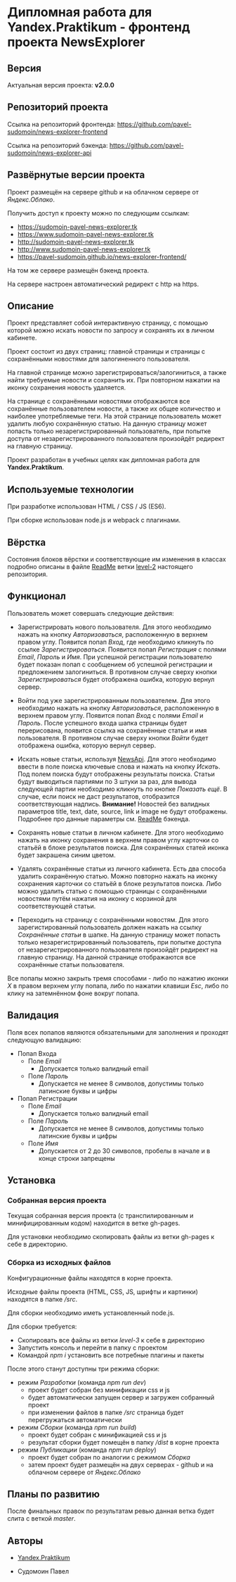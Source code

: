 # Дипломная работа для Yandex.Praktikum - фронтенд проекта NewsExplorer 

## Версия

Актуальная версия проекта: **v2.0.0**

## Репозиторий проекта

Ссылка на репозиторий фронтенда: https://github.com/pavel-sudomoin/news-explorer-frontend

Ссылка на репозиторий бэкенда: https://github.com/pavel-sudomoin/news-explorer-api

## Развёрнутые версии проекта

Проект размещён на сервере github и на облачном сервере от *Яндекс.Облако*.

Получить доступ к проекту можно по следующим ссылкам:

* https://sudomoin-pavel-news-explorer.tk
* https://www.sudomoin-pavel-news-explorer.tk
* http://sudomoin-pavel-news-explorer.tk
* http://www.sudomoin-pavel-news-explorer.tk
* https://pavel-sudomoin.github.io/news-explorer-frontend/

На том же сервере размещён бэкенд проекта.

На сервере настроен автоматический редирект с http на https.

## Описание

Проект представляет собой интерактивную страницу, с помощью которой можно искать новости по запросу и сохранять их в личном кабинете.

Проект состоит из двух страниц: главной страницы и страницы с сохранёнными новостями для залогиненного пользователя.

На главной странице можно зарегистрироваться/залогиниться, а также найти требуемые новости и сохранить их. При повторном нажатии на иконку сохранения новость удаляется.

На странице с сохранёнными новостями отображаются все сохранённые пользователем новости, а также их общее количество и наиболее употребляемые теги. На этой странице пользователь может удалить любую сохранённую статью. На данную страницу может попасть только незарегистрированный пользователь, при попытке доступа от незарегистрированного пользователя произойдёт редирект на главную страницу.

Проект разработан в учебных целях как дипломная работа для **Yandex.Praktikum**.

## Используемые технологии

При разработке использован HTML / CSS / JS (ES6).

При сборке использован node.js и webpack с плагинами.

## Вёрстка

Состояния блоков вёрстки и соответствующие им изменения в классах подробно описаны в файле [ReadMe](https://github.com/pavel-sudomoin/news-explorer-frontend/blob/level-2/README.md) ветки [level-2](https://github.com/pavel-sudomoin/news-explorer-frontend/tree/level-2) настоящего репозитория.

## Функционал

Пользователь может совершать следующие действия:

* Зарегистрировать нового пользователя.
  Для этого необходимо нажать на кнопку *Авторизоваться*, расположенную в верхнем правом углу.
  Появится попап *Вход*, где необходимо кликнуть по ссылке *Зарегистрироваться*.
  Появится попап *Регистрация* с полями *Email*, *Пароль* и *Имя*.
  При успешной регистрации пользователю будет показан попап с сообщением об успешной регистрации и предложением залогиниться.
  В противном случае сверху кнопки *Зарегистрироваться* будет отображена ошибка, которую вернул сервер.

* Войти под уже зарегистрированным пользователем.
  Для этого необходимо нажать на кнопку *Авторизоваться*, расположенную в верхнем правом углу.
  Появится попап *Вход* с полями *Email* и *Пароль*.
  После успешного входа шапка страницы будет перерисована, появится ссылка на сохранённые статьи и имя пользователя.
  В противном случае сверху кнопки *Войти* будет отображена ошибка, которую вернул сервер.

* Искать новые статьи, используя [NewsApi](https://newsapi.org/).
  Для этого необходимо ввести в поле поиска ключевые слова и нажать на кнопку *Искать*.
  Под полем поиска будут отображены результаты поиска.
  Статьи будут выводиться партиями по 3 штуки за раз, для вывода следующей партии необходимо кликнуть по кнопке *Показать ещё*.
  В случае, если поиск не даст результатов, отобразится соответствующая надпись.
  **Внимание!** Новостей без валидных параметров title, text, date, source, link и image не будут отображены. Подробнее про данные параметры см. [ReadMe](https://github.com/pavel-sudomoin/news-explorer-api/blob/level-1/README.md) бэкенда.

* Сохранять новые статьи в личном кабинете.
  Для этого необходимо нажать на иконку сохранения в верхнем правом углу карточки со статьёй в блоке результатов поиска.
  Для сохранённых статей иконка будет закрашена синим цветом.

* Удалять сохранённые статьи из личного кабинета.
  Есть два способа удалить сохранённую статью.
  Можно повторно нажать на иконку сохранения карточки со статьёй в блоке результатов поиска.
  Либо можно удалить статью с помощью страницы с сохранёнными новостями путём нажатия на иконку с корзиной для соответствующей статьи.

* Переходить на страницу с сохранёнными новостям.
  Для этого зарегистированный пользователь должен нажать на ссылку *Сохранённые статьи* в шапке.
  На данную страницу может попасть только незарегистрированный пользователь, при попытке доступа от незарегистрированного пользователя произойдёт редирект на главную страницу.
  На данной странице отображаются все сохранённые статьи пользователя.

Все попапы можно закрыть тремя способами - либо по нажатию иконки *X* в правом верхнем углу попапа, либо по нажатии клавиши *Esc*, либо по клику на затемнённом фоне вокруг попапа.

## Валидация

Поля всех попапов являются обязательными для заполнения и проходят следующую валидацию:

* Попап Входа
  - Поле *Email*
    - Допускается только валидный email
  - Поле *Пароль*
    - Допускается не менее 8 символов, допустимы только латинские буквы и цифры
* Попап Регистрации
  - Поле *Email*
    - Допускается только валидный email
  - Поле *Пароль*
    - Допускается не менее 8 символов, допустимы только латинские буквы и цифры
  - Поле *Имя*
    - Допускается от 2 до 30 символов, пробелы в начале и в конце строки запрещены

## Установка

### Собранная версия проекта

Текущая собранная версия проекта (с транспилированным и минифицированным кодом) находится в ветке gh-pages.

Для установки необходимо скопировать файлы из ветки gh-pages к себе в директорию.

### Сборка из исходных файлов

Конфигурационные файлы находятся в корне проекта.

Исходные файлы проекта (HTML, CSS, JS, шрифты и картинки) находятся в папке */src*.

Для сборки необходимо иметь установленный node.js.

Для сборки требуется:

* Cкопировать все файлы из ветки *level-3* к себе в директорию
* Запустить консоль и перейти в папку с проектом
* Командой *npm i* установить все потребные плагины и пакеты

После этого станут доступны три режима сборки:

* режим *Разработки* (команда *npm run dev*)
  - проект будет собран без минификации css и js
  - будет автоматически запущен сервер и загружен собранный проект
  - при изменении файлов в папке */src* страница будет перегружаться автоматически
* режим *Сборки* (команда *npm run build*)
  - проект будет собран с минификацией css и js
  - результат сборки будет помещён в папку */dist* в корне проекта
* режим *Публикации* (команда *npm run deploy*)
  - проект будет собран по аналогии с режимом *Сборка*
  - затем проект будет размещён на двух серверах - github и на облачном сервере от *Яндекс.Облако*

## Планы по развитию

После финальных правок по результатам ревью данная ветка будет слита с веткой *master*.

## Авторы

* [Yandex.Praktikum](https://praktikum.yandex.ru/)

* Судомоин Павел